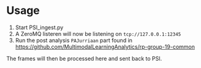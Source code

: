 # Usage
1. Start PSI_ingest.py
2. A ZeroMQ listeren will now be listening on `tcp://127.0.0.1:12345`
3. Run the post analysis `PAJurriaan` part found in https://github.com/MultimodalLearningAnalytics/rp-group-19-common

The frames will then be processed here and sent back to PSI.